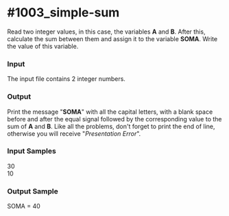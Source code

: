 # #1003_simple-sum

Read two integer values, in this case, the variables **A** and **B**. After this, calculate the sum between them and assign it to the variable **SOMA**. Write the value of this variable.

### Input

The input file contains 2 integer numbers.

### Output

Print the message "**SOMA**" with all the capital letters, with a blank space before and after the equal signal followed by the corresponding value to the sum of **A** and **B**. Like all the problems, don't forget to print the end of line, otherwise you will receive "_Presentation Error_".

### Input Samples

30  
10

### Output Sample

SOMA = 40
